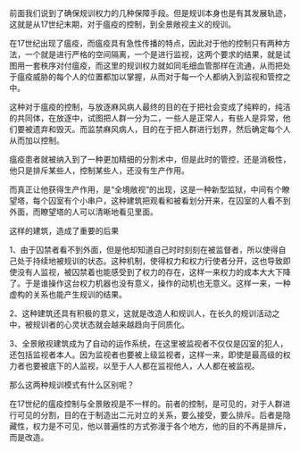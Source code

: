 <p data-pid="qVxMNeSO">前面我们说到了确保规训权力的几种保障手段。但是规训本身也是有其发展轨迹，这就是从17世纪末期，对于瘟疫的控制，到全景敞视主义的规训。</p><p data-pid="ePtgV1l6">在17世纪出现了瘟疫，而瘟疫具有急性传播的特点，因此对于他的控制只有两种方法，一个就是进行严格的空间隔离，一个是进行监视，这两个要求的结果，就是试图用一套秩序对付瘟疫，而这里的规训权力就如同毛细血管那样在流通，从而把处于瘟疫威胁的每个人的位置都加以掌握，从而对于每一个人都纳入到监视和管控之中。</p><p data-pid="41vcyvIk">这种对于瘟疫的控制，与放逐麻风病人最终的目的在于把社会变成了纯粹的，纯洁的共同体，在放逐中，试图把人群一分为二，一些人是正常人，有些人是异常，他们要被遗弃和毁灭。而监禁麻风病人，目的在于把人群进行划界，然后确定每个人从而加以控制。</p><p data-pid="asExc3PE">瘟疫患者就被纳入到了一种更加精细的分割术中，但是此时的管控，还是消极性，他只是排斥某些人，控制某些人，还没有生产作用。</p><p data-pid="-DvjKDo4">而真正让他获得生产作用，是“全境敞视”的出现，这是一种新型监狱，中间有个瞭望塔，每个囚室有个小串户，这种建筑把观看和被看划分开来，在囚室的人看不到外面，而瞭望塔的人可以清晰地看见里面。</p><p data-pid="BaP7Z_xU">这样的建筑，造成了重要的后果</p><p data-pid="fH7Bb2ay">1、由于囚禁者看不到外面，但是他却知道自己时时刻刻在被监督者，所以使得自己处于持续地被规训的状态。这种机制，使得权力和权力行使者分开，这也导致即使没有人监视，被囚禁着也能感受到了权力的存在，这样一来权力的成本大大下降了。于是谁操作这台权力机器也没有意义，操作的动机也无意义。这样一来，一种虚构的关系也能产生规训的结果。</p><p data-pid="Zvs___T3">2、这种建筑还具有积极的意义，这就是改造人和规训人，在长久的规训活动之中，被规训者的心灵状态就会越来越趋向于同质化。</p><p data-pid="61npAkv3">3、全景敞视建筑成为了自动的运作系统，在这里被监视者不仅仅是囚室的犯人，还包括监视者本人。因为监视者也要被上级监视者，这样一来，即使是最高级的权力者也要被底下的人监视，以至于人人都在监视他人，人人都在被监视。</p><p data-pid="3qhn5Fqb">那么这两种规训模式有什么区别呢？</p><p data-pid="uxomTTWD">在17世纪的瘟疫控制与全景敞视是不一样的。前者的控制，是可见的，对于人群进行可见的分割，目的在于制造出二元对立的关系，要么接受，要么排斥。后者是隐藏性，权力是不可见，他以普遍性的方式弥漫于各个地方，他的目的不再是排斥，而是改造。</p><p></p>